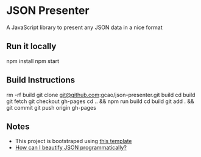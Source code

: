 # JSON Presenter

A JavaScript library to present any JSON data in a nice format

## Run it locally

npm install
npm start

## Build Instructions

rm -rf build
git clone git@github.com:gcao/json-presenter.git build
cd build
git fetch
git checkout gh-pages
cd .. && npm run build
cd build
git add . && git commit
git push origin gh-pages

## Notes

* This project is bootstraped using [this template](https://github.com/rbartoli/react-boilerplate)
* [How can I beautify JSON programmatically?](http://stackoverflow.com/questions/2614862/how-can-i-beautify-json-programmatically)

